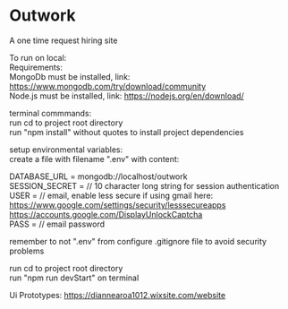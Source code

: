 # Outwork
A one time request hiring site

To run on local:<br/>
Requirements:<br/>
MongoDb must be installed, link: https://www.mongodb.com/try/download/community <br/>
Node.js must be installed, link:  https://nodejs.org/en/download/ <br/>

terminal commmands: <br/>
run cd to project root directory <br/>
run "npm install" without quotes to install project dependencies <br/>

setup environmental variables: <br/>
create a file with filename ".env" with content: <br/>

DATABASE_URL = mongodb://localhost/outwork <br/>
SESSION_SECRET = // 10 character long string for session authentication <br/>
USER = // email, enable less secure if using gmail here:
        https://www.google.com/settings/security/lesssecureapps <br/>
        https://accounts.google.com/DisplayUnlockCaptcha<br />
PASS =  // email password <br/>

remember to not ".env" from configure .gitignore file to avoid security problems <br/>

run cd to project root directory <br/>
run "npm run devStart" on terminal <br/>

Ui Prototypes:
https://diannearoa1012.wixsite.com/website
